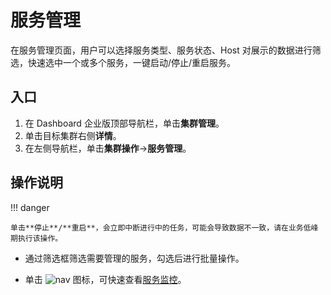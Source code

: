 # 服务管理

在服务管理页面，用户可以选择服务类型、服务状态、Host 对展示的数据进行筛选，快速选中一个或多个服务，一键启动/停止/重启服务。

## 入口

1. 在 Dashboard 企业版顶部导航栏，单击**集群管理**。
2. 单击目标集群右侧**详情**。
3. 在左侧导航栏，单击**集群操作**->**服务管理**。

## 操作说明

!!! danger

    单击**停止**/**重启**，会立即中断进行中的任务，可能会导致数据不一致，请在业务低峰期执行该操作。

- 通过筛选框筛选需要管理的服务，勾选后进行批量操作。

- 单击 ![nav](https://docs-cdn.nebula-graph.com.cn/figures/nav-dashboard_cn.png) 图标，可快速查看[服务监控](../2.monitor.md)。
